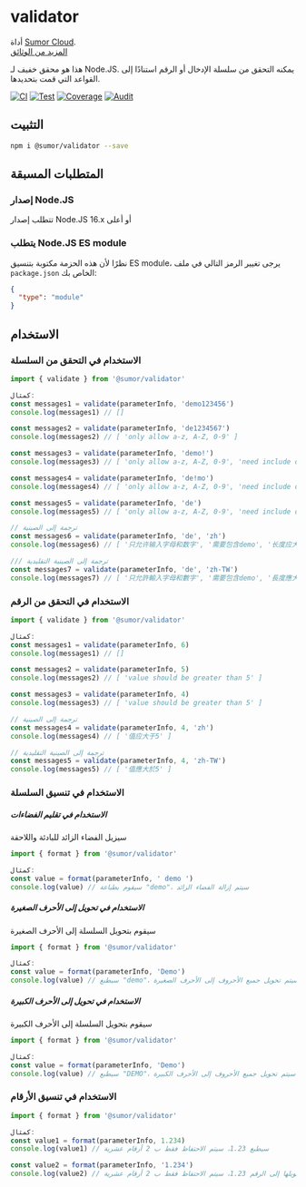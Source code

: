 # validator

أداة [Sumor Cloud](https://sumor.cloud).  
[المزيد من الوثائق](https://sumor.cloud)

هذا هو محقق خفيف لـ Node.JS.
يمكنه التحقق من سلسلة الإدخال أو الرقم استنادًا إلى القواعد التي قمت بتحديدها.

[![CI](https://github.com/sumor-cloud/validator/actions/workflows/ci.yml/badge.svg)](https://github.com/sumor-cloud/validator/actions/workflows/ci.yml)
[![Test](https://github.com/sumor-cloud/validator/actions/workflows/ut.yml/badge.svg)](https://github.com/sumor-cloud/validator/actions/workflows/ut.yml)
[![Coverage](https://github.com/sumor-cloud/validator/actions/workflows/coverage.yml/badge.svg)](https://github.com/sumor-cloud/validator/actions/workflows/coverage.yml)
[![Audit](https://github.com/sumor-cloud/validator/actions/workflows/audit.yml/badge.svg)](https://github.com/sumor-cloud/validator/actions/workflows/audit.yml)

## التثبيت

```bash
npm i @sumor/validator --save
```

## المتطلبات المسبقة

### إصدار Node.JS

تتطلب إصدار Node.JS 16.x أو أعلى

### يتطلب Node.JS ES module

نظرًا لأن هذه الحزمة مكتوبة بتنسيق ES module،
يرجى تغيير الرمز التالي في ملف `package.json` الخاص بك:

```json
{
  "type": "module"
}
```

## الاستخدام

### الاستخدام في التحقق من السلسلة

```js
import { validate } from '@sumor/validator'

كمثال:
const messages1 = validate(parameterInfo, 'demo123456')
console.log(messages1) // []

const messages2 = validate(parameterInfo, 'de1234567')
console.log(messages2) // [ 'only allow a-z, A-Z, 0-9' ]

const messages3 = validate(parameterInfo, 'demo!')
console.log(messages3) // [ 'only allow a-z, A-Z, 0-9', 'need include demo' ]

const messages4 = validate(parameterInfo, 'de!mo')
console.log(messages4) // [ 'only allow a-z, A-Z, 0-9', 'need include demo' ]

const messages5 = validate(parameterInfo, 'de')
console.log(messages5) // [ 'only allow a-z, A-Z, 0-9', 'need include demo', 'length should be greater than 5' ]

// ترجمة إلى الصينية
const messages6 = validate(parameterInfo, 'de', 'zh')
console.log(messages6) // [ '只允许输入字母和数字', '需要包含demo', '长度应大于5' ]

/// ترجمة إلى الصينية التقليدية
const messages7 = validate(parameterInfo, 'de', 'zh-TW')
console.log(messages7) // [ '只允許輸入字母和數字', '需要包含demo', '長度應大於5' ]
```

### الاستخدام في التحقق من الرقم

```js
import { validate } from '@sumor/validator'

كمثال:
const messages1 = validate(parameterInfo, 6)
console.log(messages1) // []

const messages2 = validate(parameterInfo, 5)
console.log(messages2) // [ 'value should be greater than 5' ]

const messages3 = validate(parameterInfo, 4)
console.log(messages3) // [ 'value should be greater than 5' ]

// ترجمة إلى الصينية
const messages4 = validate(parameterInfo, 4, 'zh')
console.log(messages4) // [ '值应大于5' ]

// ترجمة إلى الصينية التقليدية
const messages5 = validate(parameterInfo, 4, 'zh-TW')
console.log(messages5) // [ '值應大於5' ]
```

### الاستخدام في تنسيق السلسلة

##### الاستخدام في تقليم الفضاءات

سيزيل الفضاء الزائد للبادئة واللاحقة

```js
import { format } from '@sumor/validator'

كمثال:
const value = format(parameterInfo, ' demo ')
console.log(value) // سيقوم بطباعة "demo"، سيتم إزالة الفضاء الزائد
```

##### الاستخدام في تحويل إلى الأحرف الصغيرة

سيقوم بتحويل السلسلة إلى الأحرف الصغيرة

```js
import { format } from '@sumor/validator'

كمثال:
const value = format(parameterInfo, 'Demo')
console.log(value) // سيطبع "demo"، سيتم تحويل جميع الأحروف إلى الأحرف الصغيرة
```

##### الاستخدام في تحويل إلى الأحرف الكبيرة

سيقوم بتحويل السلسلة إلى الأحرف الكبيرة

```js
import { format } from '@sumor/validator'

كمثال:
const value = format(parameterInfo, 'Demo')
console.log(value) // سيطبع "DEMO"، سيتم تحويل جميع الأحروف إلى الأحرف الكبيرة
```

### الاستخدام في تنسيق الأرقام

```js
import { format } from '@sumor/validator'

كمثال:
const value1 = format(parameterInfo, 1.234)
console.log(value1) // سيطبع 1.23، سيتم الاحتفاظ فقط ب 2 أرقام عشرية

const value2 = format(parameterInfo, '1.234')
console.log(value2) // سيتم تحويلها إلى الرقم 1.23، سيتم الاحتفاظ فقط ب 2 أرقام عشرية
```